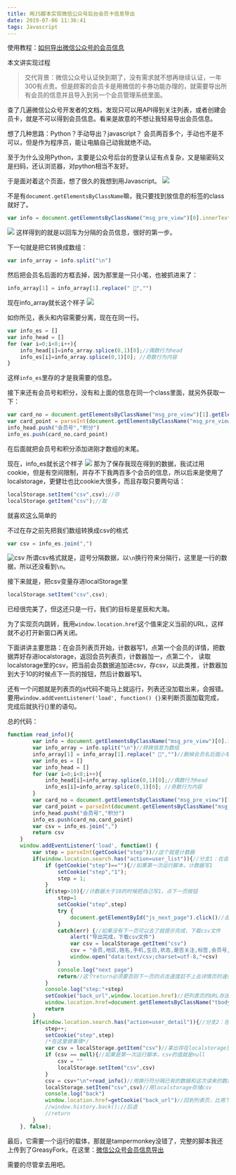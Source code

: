 ```yaml
---
title: 用JS脚本实现微信公众号后台会员卡信息导出
date: 2019-07-06 11:36:41
tags: Javascript
---
```

使用教程：[如何导出微信公众号的会员信息](https://xiaoxx.cc/wechat-vip-how-to/)

本文讲实现过程

> 交代背景：微信公众号认证快到期了，没有需求就不想再继续认证，一年300有点贵。但是顾客的会员卡是用微信的卡券功能办理的，就需要导出所有会员的信息并且导入到另一个会员管理系统里面。

查了几遍微信公众号开发者的文档，发现只可以用API得到关注列表，或者创建会员卡，就是不可以得到会员信息。看来是故意的不想让我轻易导出会员信息。

想了几种思路：Python？手动导出？javascript？
会员两百多个，手动也不是不可以，但是作为程序员，能让电脑自己动我就绝不动。
<!--more-->
至于为什么没用Python，主要是公众号后台的登录认证有点复杂，又是输密码又是扫码，还认浏览器，对python相当不友好。

于是面对着这个页面，想了很久的我想到用Javascript。
![](https://xiaoxx.oss-cn-beijing.aliyuncs.com/blog-img/Wechat-vip-info-export/会员详情页面.png)

不是有`document.getElementsByClassName`嘛，我只要找到放信息的标签的class就好了。
```js
var info = document.getElementsByClassName("msg_pre_view")[0].innerText
```
![](https://xiaoxx.oss-cn-beijing.aliyuncs.com/blog-img/Wechat-vip-info-export/console1.png)
这样得到的就是以回车为分隔的会员信息，很好的第一步。

下一句就是把它转换成数组：
```js
var info_array = info.split("\n")
```

然后把会员名后面的方框去掉，因为那里是一只小笔，也被抓进来了：
```js
info_array[1] = info_array[1].replace(" ","")
```
现在info_array就长这个样子
![](https://xiaoxx.oss-cn-beijing.aliyuncs.com/blog-img/Wechat-vip-info-export/info_array.png)

如你所见，表头和内容需要分离，现在在同一行。
```js
var info_es = []
var info_head = []
for (var i=0;i<8;i++){
    info_head[i]=info_array.splice(0,1)[0];//偶数行为head
    info_es[i]=info_array.splice(0,1)[0]; //奇数行为内容
}
```
这样`info_es`里存的才是我需要的信息。

接下来还有会员号和积分，没有和上面的信息在同一个class里面，就另外获取一下：
```js
var card_no = document.getElementsByClassName("msg_pre_view")[1].getElementsByTagName("span")[1].innerText
var card_point = parseInt(document.getElementsByClassName("msg_pre_view")[1].getElementsByTagName("span")[2].innerText)
info_head.push("会员号","积分")
info_es.push(card_no,card_point)
```
在后面就把会员号和积分添加进刚才数组的末尾。

现在，info_es就长这个样子
![](https://xiaoxx.oss-cn-beijing.aliyuncs.com/blog-img/Wechat-vip-info-export/info_es.png)
那为了保存我现在得到的数据，我试过用cookie，但是有空间限制，并存不下我两百多个会员的信息，所以后来是使用了localstorage，更健壮也比cookie大很多，而且存取只要两句话：

```js
localStorage.setItem("csv",csv);//存
localStorage.getItem("csv");//取
```

就喜欢这么简单的

不过在存之前先把我们数组转换成csv的格式
```js
var csv = info_es.join(",")
```
![csv](https://xiaoxx.oss-cn-beijing.aliyuncs.com/blog-img/Wechat-vip-info-export/csv.png)
所谓csv格式就是，逗号分隔数据，以`\n`换行符来分隔行，这里是一行的数据，所以还没看到`\n`。

接下来就是，把csv变量存进localStorage里
```js
localStorage.setItem("csv",csv);
```

已经很完美了，但这还只是一行，我们的目标是星辰和大海。

为了实现页内跳转，我用`window.location.href`这个值来定义当前的URL，这样就不必打开新窗口再关闭。

下面讲讲主要思路：在会员列表页开始，计数器写1，点第一个会员的详情，把数据弄好存进localstorage，返回会员列表页，计数器加一，点第二个， 读取localstorage里的csv，把当前会员数据追加进csv，存csv，以此类推，计数器加到大于10的时候点下一页的按钮，然后计数器写1。

还有一个问题就是列表页的js代码不能马上就运行，列表还没加载出来，会报错。要用`window.addEventListener('load', function() {}`来判断页面加载完成，完成后就执行{}里的语句。

总的代码：

```js
function read_info(){
        var info = document.getElementsByClassName("msg_pre_view")[0].innerText
        var info_array = info.split("\n")//转换信息为数组
        info_array[1] = info_array[1].replace(" ","")//删掉会员名后面小笔的图标
        var info_es = []
        var info_head = []
        for (var i=0;i<8;i++){
            info_head[i]=info_array.splice(0,1)[0];//偶数行为head
            info_es[i]=info_array.splice(0,1)[0]; //奇数行为内容
        }
        var card_no = document.getElementsByClassName("msg_pre_view")[1].getElementsByTagName("span")[1].innerText
        var card_point = parseInt(document.getElementsByClassName("msg_pre_view")[1].getElementsByTagName("span")[2].innerText)
        info_head.push("会员号","积分")
        info_es.push(card_no,card_point)
        var csv = info_es.join(",")
        return csv
    }
    window.addEventListener('load', function() {
        var step = parseInt(getCookie("step"))//这个就是计数器
        if(window.location.search.has("action=user_list")){//分支1：在会员列表页
            if (getCookie("step")==""){//如果第一次运行脚本，计数器写1
                setCookie("step","1");
                step = 1;
            }
            if(step>10){//计数器大于10的时候把自己写1，点下一页按钮
                step=1
                setCookie("step",step)
                try {
                    document.getElementById("js_next_page").click()//去往下一页
                }
                catch(err) {//如果没有下一页可以去了就提示完成，下载csv文件
                    alert("导出完成，下载csv文件")
                    var csv = localStorage.getItem("csv")
                    csv = "会员,地区,姓名,手机,生日,状态,是否关注,标签,会员号,积分\n"+csv
                    window.open("data:text/csv;charset=utf-8,"+csv)
                }
                console.log("next page")
                return//这个return必须要否则下一页的点击速度赶不上去详情页的速度
            }
            console.log("step:"+step)
            setCookie("back_url",window.location.href)//把列表页的URL存进cookie
            window.location.href=document.getElementsByClassName("tbody")[0].getElementsByTagName("a")[step*2-1].href//去往详情页
            return
        }
        if(window.location.search.has("action=user_detail")){//分支2：在会员详情页
            step++;
            setCookie("step",step)
            /*在这里做事情*/
            var csv = localStorage.getItem("csv")//拿出存在localstorage里的csv变量
            if (csv == null){//如果是第一次运行脚本，csv的值就是null
                csv = ""
                localStorage.setItem("csv",csv)
            }
            csv = csv+"\n"+read_info()//用换行符分隔已有的数据和这次读来的数据
            localStorage.setItem("csv",csv)//用localstorage存储csv
            console.log("back")
            window.location.href=getCookie("back_url")//回到列表页，比用下面这行更有鲁棒性
            //window.history.back();//后退
            //return
        }
    }, false);
```

最后，它需要一个运行的载体，那就是tampermonkey没错了，完整的脚本我还上传到了GreasyFork，在这里：[微信公众号会员信息导出]([https://greasyfork.org/en/scripts/387221-%E5%BE%AE%E4%BF%A1%E5%85%AC%E4%BC%97%E5%8F%B7%E4%BC%9A%E5%91%98%E4%BF%A1%E6%81%AF%E5%AF%BC%E5%87%BA-wechat-offical-account-vip-info-export](https://greasyfork.org/en/scripts/387221-微信公众号会员信息导出-wechat-offical-account-vip-info-export))

需要的尽管拿去用吧。